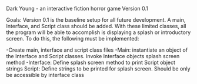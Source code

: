 Dark Young - an interactive fiction horror game
Version 0.1 

Goals: Version 0.1 is the baseline setup for all future development.  A main, Interface, and Script class should be added.  With these limited classes, all the program will be able to accomplish is displaying a splash or introductory screen.  To do this, the following must be implemented:

-Create main, interface and script class files
-Main: instantiate an object of the Interface and Script classes.  Invoke Interface objects splash screen method
-Interface: Define splash screen method to print Script object strings
Script: Define strings to be printed for splash screen.  Should be only be accessible by interface class
